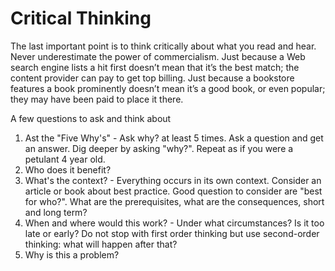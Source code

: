 # Critical Thinking

The last important point is to think critically about what you read
and hear. Never underestimate the power of commercialism. Just because a Web
search engine lists a hit first doesn’t mean that it’s the best match; the
content provider can pay to get top billing. Just because a bookstore
features a book prominently doesn’t mean it’s a good book, or even
popular; they may have been paid to place it there.

A few questions to ask and think about

1. Ast the "Five Why's" - Ask why? at least 5 times. Ask a question and get an answer. Dig deeper by asking "why?". Repeat as if you were a petulant 4 year old.
2. Who does it benefit? 
3. What's the context? - Everything occurs in its own context. Consider an article or book about best practice. Good question to consider are "best for who?". What are the prerequisites, what are the consequences, short and long term?
4. When and where would this work? - Under what circumstances? Is it too late or early? Do not stop with first order thinking but use second-order thinking: what will happen after that?
5. Why is this a problem?

